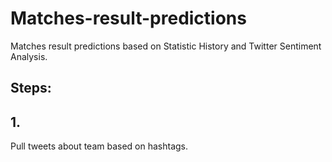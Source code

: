 # Matches-result-predictions  
Matches result predictions based on Statistic History and Twitter Sentiment Analysis.  
## Steps:  
## 1.
Pull tweets about team based on hashtags.

